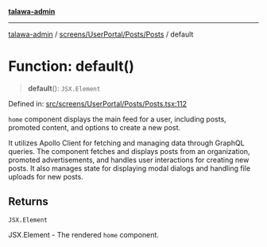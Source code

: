 [**talawa-admin**](../../../../../README.md)

***

[talawa-admin](../../../../../README.md) / [screens/UserPortal/Posts/Posts](../README.md) / default

# Function: default()

> **default**(): `JSX.Element`

Defined in: [src/screens/UserPortal/Posts/Posts.tsx:112](https://github.com/gautam-divyanshu/talawa-admin/blob/cfee07d9592eee1569f258baf49181c393e48f1b/src/screens/UserPortal/Posts/Posts.tsx#L112)

`home` component displays the main feed for a user, including posts, promoted content, and options to create a new post.

It utilizes Apollo Client for fetching and managing data through GraphQL queries. The component fetches and displays posts from an organization, promoted advertisements, and handles user interactions for creating new posts. It also manages state for displaying modal dialogs and handling file uploads for new posts.

## Returns

`JSX.Element`

JSX.Element - The rendered `home` component.
